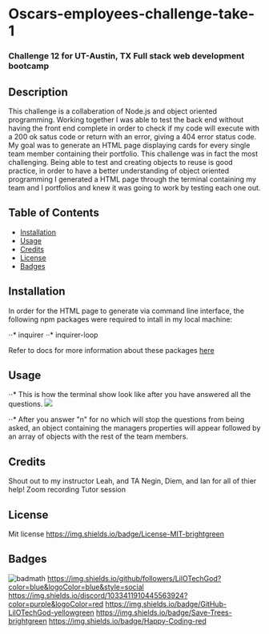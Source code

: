 # Oscars-employees-challenge-take-1
### Challenge 12 for UT-Austin, TX Full stack web development bootcamp

## Description

This challenge is a collaberation of Node.js and object oriented programming. Working together I was able to test the back end without having the front end complete in order to check if my code will execute with a 200 ok satus code or return with an error, giving a 404 error status code. My goal was to generate an HTML page displaying cards for every single team member containing their portfolio. This challenge was in fact the most challenging. Being able to test and creating objects to reuse is good practice, in order to have a better understanding of object oriented programming I generated a HTML page through the terminal containing my team and I portfolios and knew it was going to work by testing each one out.

## Table of Contents 

- [Installation](#installation)
- [Usage](#usage)
- [Credits](#credits)
- [License](#license)
- [Badges](#badges)


## Installation

In order for the HTML page to generate via command line interface, the following npm packages were required to intall in my local machine:

⋅⋅* inquirer
⋅⋅* inquirer-loop

Refer to docs for more information about these packages [here](https://www.npmjs.com/package/inquirer)

## Usage

⋅⋅* This is how the terminal show look like after you have answered all the questions.
![](../../../../Videos/Captures/index.js%20-%20Oscars-employees-challenge-take-1%20-%20Visual%20Studio%20Code%2011_1_2022%2012_43_59%20AM.png)

⋅⋅* After you answer "n" for no which will stop the questions from being asked, an object containing the managers properties will appear followed by an array of objects with the rest of the team members.
[](../../../../Downloads/Untitled_%20Nov%201%202022%2010_14%20PM.webm)

## Credits

Shout out to my instructor Leah, and TA Negin, Diem, and Ian for all of thier help!
Zoom recording
Tutor session

## License

Mit license 
https://img.shields.io/badge/License-MIT-brightgreen

## Badges

![badmath](https://img.shields.io/github/languages/top/lernantino/badmath)
https://img.shields.io/github/followers/LilOTechGod?color=blue&logoColor=blue&style=social
https://img.shields.io/discord/1033411910445563924?color=purple&logoColor=red
https://img.shields.io/badge/GitHub-LilOTechGod-yellowgreen
https://img.shields.io/badge/Save-Trees-brightgreen
https://img.shields.io/badge/Happy-Coding-red

